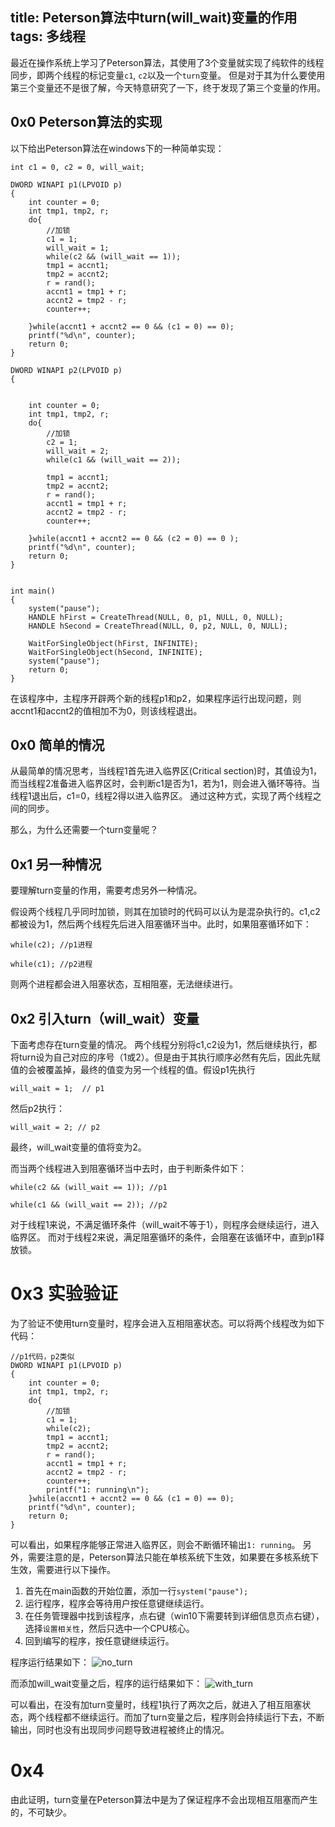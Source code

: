title: Peterson算法中turn(will_wait)变量的作用
tags: 多线程
---

最近在操作系统上学习了Peterson算法，其使用了3个变量就实现了纯软件的线程同步，即两个线程的标记变量`c1`, `c2`以及一个`turn`变量。
但是对于其为什么要使用第三个变量还不是很了解，今天特意研究了一下，终于发现了第三个变量的作用。
<!-- more -->

## 0x0 Peterson算法的实现

以下给出Peterson算法在windows下的一种简单实现：
```
int c1 = 0, c2 = 0, will_wait;

DWORD WINAPI p1(LPVOID p)
{
	int counter = 0;
	int tmp1, tmp2, r;
	do{
		//加锁
		c1 = 1;
		will_wait = 1;
		while(c2 && (will_wait == 1));
		tmp1 = accnt1;
		tmp2 = accnt2;
		r = rand();
		accnt1 = tmp1 + r;
		accnt2 = tmp2 - r;
		counter++;
		
	}while(accnt1 + accnt2 == 0 && (c1 = 0) == 0);
	printf("%d\n", counter);
	return 0;
}

DWORD WINAPI p2(LPVOID p)
{


	int counter = 0;
	int tmp1, tmp2, r;
	do{
		//加锁
		c2 = 1;
		will_wait = 2;
		while(c1 && (will_wait == 2));
		
		tmp1 = accnt1;
		tmp2 = accnt2;
		r = rand();
		accnt1 = tmp1 + r;
		accnt2 = tmp2 - r;
		counter++;
		
	}while(accnt1 + accnt2 == 0 && (c2 = 0) == 0 );
	printf("%d\n", counter);
	return 0;
}


int main()
{
	system("pause");
	HANDLE hFirst = CreateThread(NULL, 0, p1, NULL, 0, NULL);
	HANDLE hSecond = CreateThread(NULL, 0, p2, NULL, 0, NULL);

	WaitForSingleObject(hFirst, INFINITE);
	WaitForSingleObject(hSecond, INFINITE);
	system("pause");
	return 0;
}
```
在该程序中，主程序开辟两个新的线程p1和p2，如果程序运行出现问题，则accnt1和accnt2的值相加不为0，则该线程退出。

## 0x0 简单的情况
从最简单的情况思考，当线程1首先进入临界区(Critical section)时，其值设为1，而当线程2准备进入临界区时，会判断c1是否为1，若为1，则会进入循环等待。当线程1退出后，c1=0，线程2得以进入临界区。
通过这种方式，实现了两个线程之间的同步。

那么，为什么还需要一个turn变量呢？

## 0x1 另一种情况
要理解turn变量的作用，需要考虑另外一种情况。

假设两个线程几乎同时加锁，则其在加锁时的代码可以认为是混杂执行的。c1,c2都被设为1，然后两个线程先后进入阻塞循环当中。此时，如果阻塞循环如下：
```
while(c2); //p1进程

while(c1); //p2进程
```
则两个进程都会进入阻塞状态，互相阻塞，无法继续进行。

## 0x2 引入turn（will_wait）变量
下面考虑存在turn变量的情况。
两个线程分别将c1,c2设为1，然后继续执行，都将turn设为自己对应的序号（1或2）。但是由于其执行顺序必然有先后，因此先赋值的会被覆盖掉，最终的值变为另一个线程的值。假设p1先执行
```
will_wait = 1;  // p1
```
然后p2执行：
```
will_wait = 2; // p2
```
最终，will_wait变量的值将变为2。

而当两个线程进入到阻塞循环当中去时，由于判断条件如下：
```
while(c2 && (will_wait == 1)); //p1
```
```
while(c1 && (will_wait == 2)); //p2
```
对于线程1来说，不满足循环条件（will_wait不等于1），则程序会继续运行，进入临界区。
而对于线程2来说，满足阻塞循环的条件，会阻塞在该循环中，直到p1释放锁。

# 0x3 实验验证
为了验证不使用turn变量时，程序会进入互相阻塞状态。可以将两个线程改为如下代码：
```
//p1代码，p2类似
DWORD WINAPI p1(LPVOID p)
{
    int counter = 0;
    int tmp1, tmp2, r;
    do{
        //加锁
        c1 = 1;
        while(c2);
        tmp1 = accnt1;
        tmp2 = accnt2;
        r = rand();
        accnt1 = tmp1 + r;
        accnt2 = tmp2 - r;
        counter++;
        printf("1: running\n");
    }while(accnt1 + accnt2 == 0 && (c1 = 0) == 0);
    printf("%d\n", counter);
    return 0;
}
```
可以看出，如果程序能够正常进入临界区，则会不断循环输出`1: running`。
另外，需要注意的是，Peterson算法只能在单核系统下生效，如果要在多核系统下生效，需要进行以下操作。
1. 首先在main函数的开始位置，添加一行`system("pause");`
2. 运行程序，程序会等待用户按任意键继续运行。
3. 在任务管理器中找到该程序，点右键（win10下需要转到详细信息页点右键），选择`设置相关性`，然后只选中一个CPU核心。
4. 回到编写的程序，按任意键继续运行。

程序运行结果如下：
![no_turn](http://7xn2d3.com1.z0.glb.clouddn.com/no_turn.png)

而添加will_wait变量之后，程序的运行结果如下：
![with_turn](http://7xn2d3.com1.z0.glb.clouddn.com/with_turn.png)

可以看出，在没有加turn变量时，线程1执行了两次之后，就进入了相互阻塞状态，两个线程都不继续运行。而加了turn变量之后，程序则会持续运行下去，不断输出，同时也没有出现同步问题导致进程被终止的情况。

# 0x4
由此证明，turn变量在Peterson算法中是为了保证程序不会出现相互阻塞而产生的，不可缺少。
